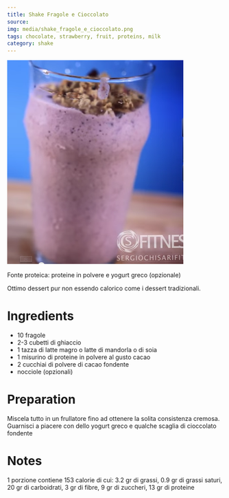 ```yaml
---
title: Shake Fragole e Cioccolato
source: 
img: media/shake_fragole_e_cioccolato.png
tags: chocolate, strawberry, fruit, proteins, milk
category: shake
---
```


![Shake Fragole e Cioccolato](media/shake_fragole_e_cioccolato.png)

Fonte proteica: proteine in polvere e yogurt greco (opzionale)

Ottimo dessert pur non essendo calorico come i dessert tradizionali.

Ingredients
===========

* 10 fragole
* 2-3 cubetti di ghiaccio
* 1 tazza di latte magro o latte di mandorla o di soia
* 1 misurino di proteine in polvere al gusto cacao
* 2 cucchiai di polvere di cacao fondente
* nocciole (opzionali)

Preparation
===========

Miscela tutto in un frullatore fino ad ottenere la solita consistenza cremosa. Guarnisci a piacere con dello yogurt greco e qualche scaglia di cioccolato fondente

Notes
=====

1 porzione contiene 153 calorie di cui: 3.2 gr di grassi, 0.9 gr di grassi saturi, 20 gr di carboidrati, 3 gr di fibre, 9 gr di zuccheri, 13 gr di proteine
